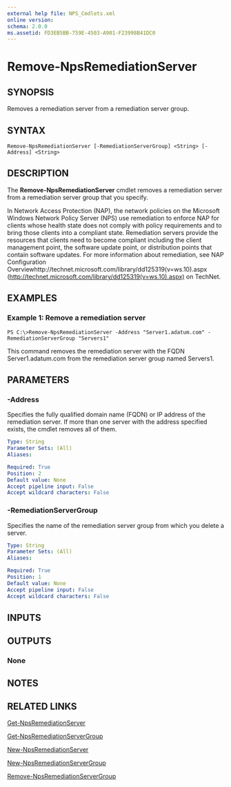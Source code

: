 ```yaml
---
external help file: NPS_Cmdlets.xml
online version: 
schema: 2.0.0
ms.assetid: FD3EB5BB-759E-4503-A901-F23998B41DC0
---
```


# Remove-NpsRemediationServer

## SYNOPSIS
Removes a remediation server from a remediation server group.

## SYNTAX

```
Remove-NpsRemediationServer [-RemediationServerGroup] <String> [-Address] <String>
```

## DESCRIPTION
The **Remove-NpsRemediationServer** cmdlet removes a remediation server from a remediation server group that you specify.

In Network Access Protection (NAP), the network policies on the Microsoft Windows Network Policy Server (NPS) use remediation to enforce NAP for clients whose health state does not comply with policy requirements and to bring those clients into a compliant state.
Remediation servers provide the resources that clients need to become compliant including the client management point, the software update point, or distribution points that contain software updates.
For more information about remediation, see NAP Configuration Overviewhttp://technet.microsoft.com/library/dd125319(v=ws.10).aspx (http://technet.microsoft.com/library/dd125319(v=ws.10).aspx) on TechNet.

## EXAMPLES

### Example 1: Remove a remediation server
```
PS C:\>Remove-NpsRemediationServer -Address "Server1.adatum.com" -RemediationServerGroup "Servers1"
```

This command removes the remediation server with the FQDN Server1.adatum.com from the remediation server group named Servers1.

## PARAMETERS

### -Address
Specifies the fully qualified domain name (FQDN) or IP address of the remediation server.
If more than one server with the address specified exists, the cmdlet removes all of them.

```yaml
Type: String
Parameter Sets: (All)
Aliases: 

Required: True
Position: 2
Default value: None
Accept pipeline input: False
Accept wildcard characters: False
```

### -RemediationServerGroup
Specifies the name of the remediation server group from which you delete a server.

```yaml
Type: String
Parameter Sets: (All)
Aliases: 

Required: True
Position: 1
Default value: None
Accept pipeline input: False
Accept wildcard characters: False
```

## INPUTS

## OUTPUTS

### None

## NOTES

## RELATED LINKS

[Get-NpsRemediationServer](./Get-NpsRemediationServer.md)

[Get-NpsRemediationServerGroup](./Get-NpsRemediationServerGroup.md)

[New-NpsRemediationServer](./New-NpsRemediationServer.md)

[New-NpsRemediationServerGroup](./New-NpsRemediationServerGroup.md)

[Remove-NpsRemediationServerGroup](./Remove-NpsRemediationServerGroup.md)

